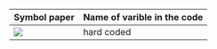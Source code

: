 | Symbol paper |	Name of varible in the code |
|--------------|------------------------------|
| <img src="https://render.githubusercontent.com/render/math?math={\color{white}\alpha_{(ENDO_EPI)}"> | hard coded | 
